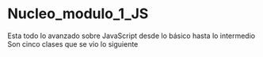 <h1>Nucleo_modulo_1_JS</h1>
Esta todo lo avanzado sobre JavaScript desde lo básico hasta lo intermedio<br/>
Son cinco clases que se vio lo siguiente

